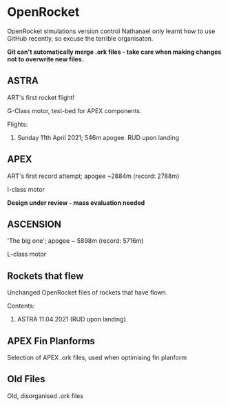 # OpenRocket
OpenRocket simulations version control
Nathanael only learnt how to use GitHub recently, so excuse the terrible organisaton.

**Git can't automatically merge .ork files - take care when making changes not to overwrite new files.**

## ASTRA
ART's first rocket flight!

G-Class motor, test-bed for APEX components.

Flights:
1) Sunday 11th April 2021; 546m apogee. RUD upon landing

## APEX
ART's first record attempt; apogee ~2884m (record: 2788m)

I-class motor

**Design under review - mass evaluation needed**

## ASCENSION
'The big one'; apogee ~ 5898m (record: 5716m)

L-class motor

## Rockets that flew
Unchanged OpenRocket files of rockets that have flown.

Contents:
1) ASTRA 11.04.2021 (RUD upon landing)

## APEX Fin Planforms
Selection of APEX .ork files, used when optimising fin planform

## Old Files
Old, disorganised .ork files
